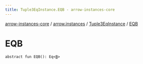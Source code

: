 ```yaml
---
title: Tuple3EqInstance.EQB - arrow-instances-core
---
```


[arrow-instances-core](../../index.html) / [arrow.instances](../index.html) / [Tuple3EqInstance](index.html) / [EQB](./-e-q-b.html)

# EQB

`abstract fun EQB(): Eq<`[`B`](index.html#B)`>`